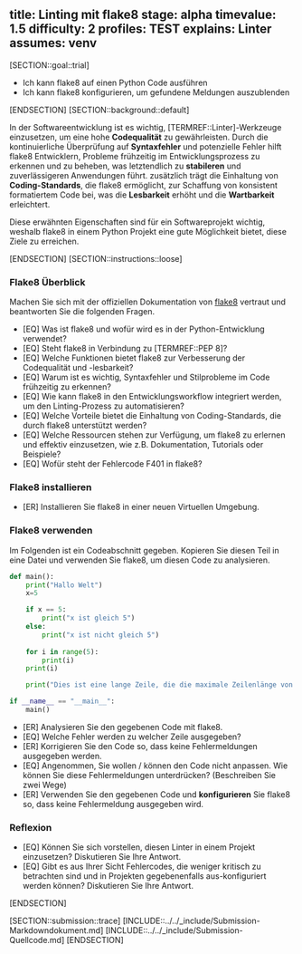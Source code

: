 title: Linting mit flake8
stage: alpha
timevalue: 1.5
difficulty: 2
profiles: TEST
explains: Linter
assumes: venv
---

[SECTION::goal::trial]

- Ich kann flake8 auf einen Python Code ausführen
- Ich kann flake8 konfigurieren, um gefundene Meldungen auszublenden

[ENDSECTION]
[SECTION::background::default]

In der Softwareentwicklung ist es wichtig, [TERMREF::Linter]-Werkzeuge einzusetzen, um eine hohe
**Codequalität** zu gewährleisten. Durch die kontinuierliche Überprüfung auf **Syntaxfehler** und
potenzielle Fehler hilft flake8 Entwicklern, Probleme frühzeitig im Entwicklungsprozess zu erkennen
und zu beheben, was letztendlich zu **stabileren** und zuverlässigeren Anwendungen führt.
zusätzlich trägt die Einhaltung von **Coding-Standards**, die flake8 ermöglicht, zur Schaffung von
konsistent formatiertem Code bei, was die **Lesbarkeit** erhöht und die **Wartbarkeit** erleichtert.

Diese erwähnten Eigenschaften sind für ein Softwareprojekt wichtig, weshalb flake8 in einem Python
Projekt eine gute Möglichkeit bietet, diese Ziele zu erreichen.

[ENDSECTION]
[SECTION::instructions::loose]

### Flake8 Überblick

Machen Sie sich mit der offiziellen Dokumentation von [flake8](https://flake8.pycqa.org/en/latest/)
vertraut und beantworten Sie die folgenden Fragen.

- [EQ] Was ist flake8 und wofür wird es in der Python-Entwicklung verwendet?
- [EQ] Steht flake8 in Verbindung zu [TERMREF::PEP 8]?
- [EQ] Welche Funktionen bietet flake8 zur Verbesserung der Codequalität und -lesbarkeit?
- [EQ] Warum ist es wichtig, Syntaxfehler und Stilprobleme im Code frühzeitig zu erkennen?
- [EQ] Wie kann flake8 in den Entwicklungsworkflow integriert werden, um den Linting-Prozess zu
  automatisieren?
- [EQ] Welche Vorteile bietet die Einhaltung von Coding-Standards, die durch flake8 unterstützt
  werden?
- [EQ] Welche Ressourcen stehen zur Verfügung, um flake8 zu erlernen und effektiv einzusetzen,
  wie z.B. Dokumentation, Tutorials oder Beispiele?
- [EQ] Wofür steht der Fehlercode F401 in flake8?

### Flake8 installieren

- [ER] Installieren Sie flake8 in einer neuen Virtuellen Umgebung.

### Flake8 verwenden

Im Folgenden ist ein Codeabschnitt gegeben. Kopieren Sie diesen Teil in eine Datei und verwenden Sie
flake8, um diesen Code zu analysieren.

```Python
def main():
    print("Hallo Welt")
    x=5   

    if x == 5:
        print("x ist gleich 5")
    else:
        print("x ist nicht gleich 5")
    
    for i in range(5):
        print(i)
    print(i)

    print("Dies ist eine lange Zeile, die die maximale Zeilenlänge von 79 Zeichen in PEP 8 überschreitet. Dies sollte vermieden werden, um die Lesbarkeit des Codes zu verbessern.")

if __name__ == "__main__":
    main()
```

- [ER] Analysieren Sie den gegebenen Code mit flake8.
- [EQ] Welche Fehler werden zu welcher Zeile ausgegeben?
- [ER] Korrigieren Sie den Code so, dass keine Fehlermeldungen ausgegeben werden.
- [EQ] Angenommen, Sie wollen / können den Code nicht anpassen. Wie können Sie diese Fehlermeldungen
  unterdrücken? (Beschreiben Sie zwei Wege)
- [ER] Verwenden Sie den gegebenen Code und **konfigurieren** Sie flake8 so, dass keine
  Fehlermeldung ausgegeben wird.

### Reflexion

- [EQ] Können Sie sich vorstellen, diesen Linter in einem Projekt einzusetzen? Diskutieren Sie Ihre
  Antwort.
- [EQ] Gibt es aus Ihrer Sicht Fehlercodes, die weniger kritisch zu betrachten sind und in Projekten
  gegebenenfalls aus-konfiguriert werden können? Diskutieren Sie Ihre Antwort.


[ENDSECTION]

[SECTION::submission::trace]
[INCLUDE::../../_include/Submission-Markdowndokument.md]
[INCLUDE::../../_include/Submission-Quellcode.md]
[ENDSECTION]

